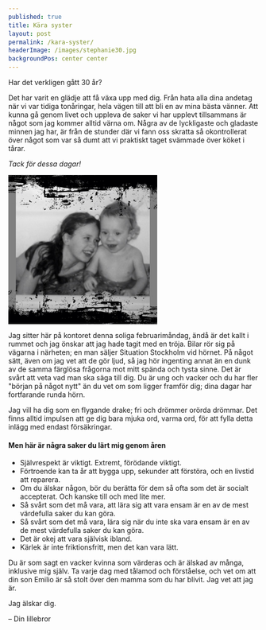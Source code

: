 ```yaml
---
published: true
title: Kära syster
layout: post
permalink: /kara-syster/
headerImage: /images/stephanie30.jpg
backgroundPos: center center
---
```


<p class="lead">Har det verkligen gått 30 år?</p>

Det har varit en glädje att få växa upp med dig. Från hata alla dina andetag när vi var tidiga tonåringar, hela vägen till att bli en av mina bästa vänner. Att kunna gå genom livet och uppleva de saker vi har upplevt tillsammans är något som jag kommer alltid värna om. Några av de lyckligaste och gladaste minnen jag har, är från de stunder där vi fann oss skratta så okontrollerat över något som var så dumt att vi praktiskt taget svämmade över köket i tårar.

*Tack för dessa dagar!*

<img src="/images/stephanie30_2.jpg" class="alignright syster" style="width: 300px; height: auto; display: block;">

Jag sitter här på kontoret denna soliga februarimåndag, ändå är det kallt i rummet och jag önskar att jag hade tagit med en tröja. Bilar rör sig på vägarna i närheten; en man säljer Situation Stockholm vid hörnet. På något sätt, även om jag vet att de gör ljud, så jag hör ingenting annat än en dunk av de samma färglösa frågorna mot mitt spända och tysta sinne. Det är svårt att veta vad man ska säga till dig. Du är ung och vacker och du har fler "början på något nytt" än du vet om som ligger framför dig; dina dagar har fortfarande runda hörn.

Jag vill ha dig som en flygande drake; fri och drömmer orörda drömmar. Det finns alltid impulsen att ge dig bara mjuka ord, varma ord, för att fylla detta inlägg med endast försäkringar.

#### Men här är några saker du lärt mig genom åren

* Självrespekt är viktigt. Extremt, förödande viktigt.
* Förtroende kan ta år att bygga upp, sekunder att förstöra, och en livstid att reparera.
* Om du älskar någon, bör du berätta för dem så ofta som det är socialt accepterat. Och kanske till och med lite mer.
* Så svårt som det må vara, att lära sig att vara ensam är en av de mest värdefulla saker du kan göra.
* Så svårt som det må vara, lära sig när du inte ska vara ensam är en av de mest värdefulla saker du kan göra.
* Det är okej att vara självisk ibland.
* Kärlek är inte friktionsfritt, men det kan vara lätt.

Du är som sagt en vacker kvinna som värderas och är älskad av många, inklusive mig själv. Ta varje dag med tålamod och förståelse, och vet om att din son Emilio är så stolt över den mamma som du har blivit. Jag vet att jag är.

Jag älskar dig.

– Din lillebror
